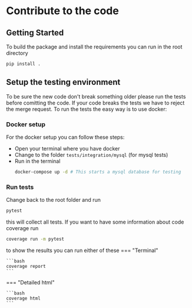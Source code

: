 # Contribute to the code

## Getting Started
To build the package and install the requirements you can run in the root directory
```bash
pip install .
```

## Setup the testing environment 
To be sure the new code don't break something older please run the tests before comitting the code. If your code breaks the tests we have to reject the merge request. To run the tests the easy way is to use docker:

### Docker setup
For the docker setup you can follow these steps:

- Open your terminal where you have docker 
- Change to the folder `tests/integration/mysql` (for mysql tests)
- Run in the terminal 
    ```bash
    docker-compose up -d # This starts a mysql database for testing
    ```
### Run tests
Change back to the root folder and run 
```bash
pytest
```
this will collect all tests. If you want to have some information about code coverage run 
```bash
coverage run -m pytest
```
to show the results you can run either of these 
=== "Terminal"

    ```bash
    coverage report
    ```

=== "Detailed html"

    ```bash
    coverage html
    ```


